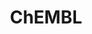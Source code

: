---
layout: default
bigquery: https://console.cloud.google.com/bigquery?p=patents-public-data&d=ebi_chembl&page=dataset
citation: '"The ChEMBL database in 2017." Anna Gaulton, Anne Hersey, Michał Nowotka,
  A Patrícia Bento, Jon Chambers, David Mendez, Prudence Mutowo, Francis Atkinson,
  Louisa J Bellis, Elena Cibrián-Uhalte, Mark Davies, Nathan Dedman, Anneli Karlsson,
  María Paula Magariños, John P Overington, George Papadatos, Ines Smit, Andrew R
  Leach Nucleic acids Research (2017) 45 (Database Issue), D945-D954'
contributors: European Bioinformatics Institute
cost: None
description: ChEMBL Data is a manually curated database of small molecules used in
  drug discovery, including information about existing patented drugs.
documentation: 'schema: https://www.ebi.ac.uk/chembl/db_schema


  '
last_edit: 04/11/2022, 09:45:20
location: https://console.cloud.google.com/marketplace/product/google_patents_public_datasets/chembl
maintained_by: EMBL-EBI, an outstation of European Molecular Biology Laboratory
related_publications: '

  ChEMBL: towards direct deposition of bioassay data.


  Mendez D, Gaulton A, Bento AP, Chambers J, De Veij M, Félix E, Magariños MP, Mosquera
  JF, Mutowo P, Nowotka M, Gordillo-Marañón M, Hunter F, Junco L, Mugumbate G, Rodriguez-Lopez
  M, Atkinson F, Bosc N, Radoux CJ, Segura-Cabrera A, Hersey A, Leach AR.


  — Nucleic Acids Res. 2019; 47(D1):D930-D940. doi: 10.1093/nar/gky1075

  '
schema_fields:
- natural_product
- sitecomp_id
- doc_id
- pathway_id
- usan_stem_id
- full_molformula
- curated_by
- first_in_class
- mecref_id
- patent_expire_date
- tbl
- l3
- cellosaurus_id
- prediction_method
- mec_id
- indication_class
- assay_subcellular_fraction
- mechanism_comment
- l5
- ddd_value
- withdrawn_year
- standard_flag
- tax_id
- result_flag
- aidx
- title
- upper_value
- usan_stem_definition
- confidence
- withdrawn_flag
- cx_most_apka
- full_mwt
- standard_inchi
- biocomp_id
- l4
- text_value
- level4_description
- l2
- entity_id
- formulation_id
- assay_organism
- status
- protein_class_id
- who_name
- level4
- sei
- protein_class_desc
- comments
- efo_id
- therapeutic_flag
- warning_description
- mol_atc_id
- std_act_id
- drug_substance_flag
- l6
- route
- standard_value
- ad_type
- num_lipinski_ro5_violations
- cell_name
- synonyms
- delist_flag
- warning_country
- company
- site_name
- abstract
- parenteral
- met_id
- cx_logp
- frac_class_id
- path
- mc_target_accession
- parent_id
- alert_id
- isoform
- assay_test_type
- hrac_class_id
- who_extra
- targcomp_id
- drug_product_flag
- cx_most_bpka
- nda_type
- disease_efficacy
- mw_freebase
- selectivity_comment
- hbd_lipinski
- qed_weighted
- compd_id
- ap_id
- previous_company
- warning_id
- activity_id
- target_mapping
- mc_target_name
- hba_lipinski
- efo_term
- syn_type
- cell_source_tax_id
- parameter_type
- smid
- doc_type
- first_page
- pubmed_id
- stem
- tid
- alogp
- prod_pat_id
- stat
- le
- pchembl_value
- mesh_id
- job_id
- db_version
- parent_go_id
- type
- relationship
- strength
- acd_most_apka
- uo_units
- clo_id
- class_level
- relation
- cell_source_organism
- start_position
- domain_name
- confidence_score
- published_units
- drug_record_id
- res_stem_id
- published_type
- updated_by
- component_type
- record_id
- standard_type
- protclasssyn_id
- related_tid
- mc_organism
- dosed_ingredient
- priority
- applicant_full_name
- alert_name
- standard_upper_value
- molregno
- ass_cls_map_id
- end_position
- assay_cell_type
- level2
- irac_class_id
- cell_id
- uberon_id
- active_molregno
- hrac_code
- standard_inchi_key
- bei
- ddd_admr
- parent_molregno
- hba
- bao_id
- major_class
- tid_fixed
- compound_name
- actsm_id
- curation_comment
- mw_monoisotopic
- approval_date
- assay_desc
- metref_id
- warnref_id
- psa
- publication_number
- assay_type
- ddd_comment
- l1
- standard_relation
- level3
- variant_id
- relationship_desc
- patent_id
- rgid
- volume
- mol_hrac_id
- lle
- db_source
- mutation
- cx_logd
- toid
- assay_strain
- ref_id
- caloha_id
- withdrawn_country
- innovator_company
- aromatic_rings
- domain_type
- availability_type
- standard_units
- rtb
- short_name
- acd_logp
- last_active
- canonical_smiles
- mesh_heading
- comp_class_id
- co_stem_id
- research_stem
- doi
- bto_id
- organism
- cell_ontology_id
- activity_count
- country
- component_synonym
- source
- comp_go_id
- creation_date
- heavy_atoms
- label
- acd_logd
- as_id
- published_relation
- ridx
- mol_irac_id
- chebi_par_id
- data_validity_comment
- compsyn_id
- assay_class_id
- usan_substem
- level1
- authors
- target_desc
- atc_code
- patent_no
- ref_url
- value
- inorganic_flag
- metabolite_record_id
- submission_date
- molecule_type
- level1_description
- first_approval
- frac_code
- site_id
- domain_id
- standard_text_value
- molecular_mechanism
- normal_range_min
- src_id
- pathway_key
- year
- patent_use_code
- helm_notation
- max_phase
- indref_id
- direct_interaction
- mc_target_type
- usan_year
- source_domain_id
- species_group_flag
- l7
- prodrug
- normal_range_max
- targrel_id
- num_alerts
- src_description
- definition
- sequence
- assay_tax_id
- chirality
- dosage_form
- trade_name
- molecular_species
- polymer_flag
- action_type
- parent_type
- bao_format
- class_type
- cl_lincs_id
- ref_type
- component_id
- substrate_record_id
- ddd_units
- cidx
- withdrawn_class
- active_ingredient
- alert_set_id
- subgroup
- warning_class
- molfile
- log_id
- mol_frac_id
- usan_stem
- molsyn_id
- issue
- protein_class_synonym
- ro3_pass
- src_short_name
- met_comment
- max_phase_for_ind
- warning_type
- relationship_type
- topical
- smarts
- structure_type
- idx
- annotation
- activity_comment
- oc_id
- withdrawn_reason
- oral
- version
- mechanism_of_action
- num_ro5_violations
- binding_site_comment
- domain_description
- enzyme_tid
- go_id
- src_assay_id
- enzyme_name
- assay_category
- entity_type
- level3_description
- cpd_str_alert_id
- compound_key
- assay_tissue
- assay_source
- assay_id
- journal
- units
- product_id
- acd_most_bpka
- mc_tax_id
- black_box_warning
- assay_param_id
- accession
- orig_description
- updated_on
- parameter_value
- aspect
- potential_duplicate
- tissue_id
- target_type
- pref_name
- published_value
- set_name
- ddd_id
- level5
- warning_year
- name
- drugind_id
- downgraded
- met_conversion
- homologue
- qudt_units
- stem_class
- chembl_id
- description
- sequence_md5sum
- hbd
- predbind_id
- cell_source_tissue
- bao_endpoint
- level2_description
- src_compound_id
- l8
- cell_description
- last_page
- irac_code
- site_residues
- ingredient
shortname: chembl
tags:
- biotechnology
- health
- chemical
- bioinformatics
- medical
terms_of_use: CC BY-SA 3.0
title: ChEMBL
uuid: e232a192-965c-4ec9-904c-155b6dfe56c5
---